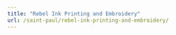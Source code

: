 ```yaml
---
title: "Rebel Ink Printing and Embroidery"
url: /saint-paul/rebel-ink-printing-and-embroidery/
---
```

